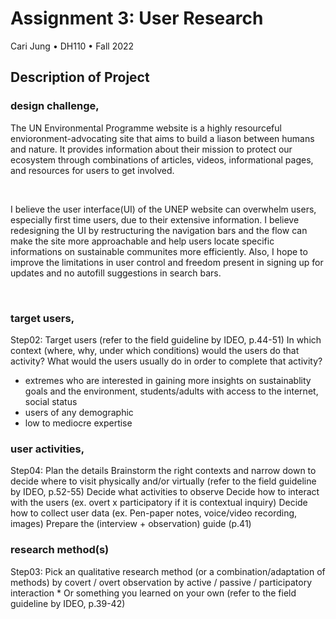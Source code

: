 # Assignment 3: User Research
Cari Jung • DH110 • Fall 2022


## Description of Project 
### design challenge, 

The UN Environmental Programme website is a highly resourceful envioronment-advocating site that aims to build a liason between humans and nature. It provides information about their mission to protect our ecosystem through combinations of articles, videos, informational pages, and resources for users to get involved. 

<p>&nbsp;</p>

I believe the user interface(UI) of the UNEP website can overwhelm users, especially first time users, due to their extensive information. I believe redesigning the UI by restructuring the navigation bars and the flow can make the site more approachable and help users locate specific informations on sustainable communites more efficiently. Also, I hope to improve the limitations in user control and freedom present in signing up for updates and no autofill suggestions in search bars.

<p>&nbsp;</p>

### target users, 
Step02: Target users (refer to the field guideline by IDEO, p.44-51)
In which context (where, why, under which conditions) would the users do that activity? 
What would the users usually do in order to complete that activity? 


- extremes who are interested in gaining more insights on sustainablity goals and the environment, students/adults with access to the internet, social status 
- users of any demographic
- low to mediocre expertise
### user activities,
Step04: Plan the details
Brainstorm the right contexts and narrow down to decide where to visit physically and/or virtually (refer to the field guideline by IDEO, p.52-55)
Decide what activities to observe
Decide how to interact with the users (ex. overt x participatory if it is contextual inquiry)
Decide how to collect user data (ex. Pen-paper notes, voice/video recording, images)
Prepare the (interview + observation) guide (p.41)

### research method(s)
Step03: Pick an qualitative research method (or a combination/adaptation of methods) 
by covert / overt observation
by active / passive / participatory interaction * 
Or something you learned on your own (refer to the field guideline by IDEO, p.39-42)






